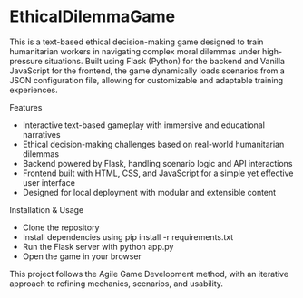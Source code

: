 # EthicalDilemmaGame
This is a text-based ethical decision-making game designed to train humanitarian workers in navigating complex moral dilemmas under high-pressure situations. Built using Flask (Python) for the backend and Vanilla JavaScript for the frontend, the game dynamically loads scenarios from a JSON configuration file, allowing for customizable and adaptable training experiences.

Features
-   Interactive text-based gameplay with immersive and educational narratives
-   Ethical decision-making challenges based on real-world humanitarian dilemmas
-   Backend powered by Flask, handling scenario logic and API interactions
-   Frontend built with HTML, CSS, and JavaScript for a simple yet effective user interface
-   Designed for local deployment with modular and extensible content

Installation & Usage
-   Clone the repository
-   Install dependencies using pip install -r requirements.txt
-   Run the Flask server with python app.py
-   Open the game in your browser

This project follows the Agile Game Development method, with an iterative approach to refining mechanics, scenarios, and usability.

